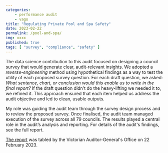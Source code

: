 ```yaml
---
categories:
    - performance audit
    - vago
title: "Regulating Private Pool and Spa Safety"
date: 2023-02-22
permalink: /pool-and-spa/
img: xxxx
published: true
tags: [ "survey", "compliance", "safety" ]
---
```


The data science contribution to this audit focused on designing a council survey that would generate clear, audit-relevant insights. We adopted a *reverse-engineering* method using hypothetical findings as a way to test the utility of each proposed survey question. For each draft question, we asked: *What sentence, chart, or conclusion would this enable us to write in the final report?* If the draft question didn't do the heavy-lifting we needed it to, we refined it. This approach ensured that each item helped us address the audit objective and led to clean, usable outputs.

My role was guiding the audit team through the survey design process and to review the proposed survey. Once finalised, the audit team managed execution of the survey across all 79 councils. The results played a central role in the audit’s analysis and reporting. For details of the audit's findings, see the full report.

[The report](https://www.audit.vic.gov.au/report/regulating-private-pool-and-spa-safety) was tabled by the Victorian Auditor-General's Office on 22 February 2023.
